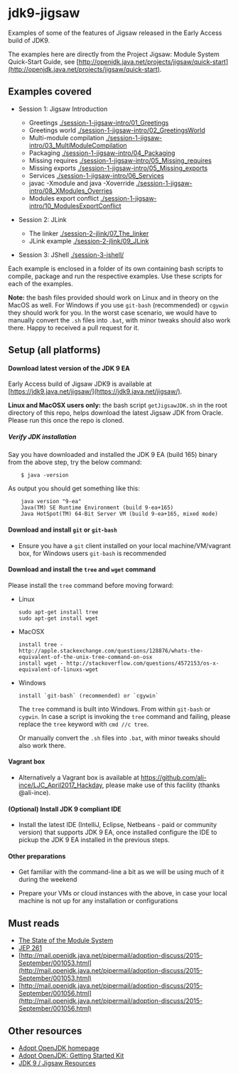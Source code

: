 # jdk9-jigsaw

Examples of some of the features of Jigsaw released in the Early Access build of JDK9.

The examples here are directly from the Project Jigsaw: Module System Quick-Start Guide,
see [http://openjdk.java.net/projects/jigsaw/quick-start](http://openjdk.java.net/projects/jigsaw/quick-start).

## Examples covered

- Session 1: Jigsaw Introduction
   - Greetings [./session-1-jigsaw-intro/01_Greetings](./session-1-jigsaw-intro/01_Greetings)
   - Greetings world [./session-1-jigsaw-intro/02_GreetingsWorld](./session-1-jigsaw-intro/02_GreetingsWorld)
   - Multi-module compilation [./session-1-jigsaw-intro/03_MultiModuleCompilation](./session-1-jigsaw-intro/03_MultiModuleCompilation)
   - Packaging [./session-1-jigsaw-intro/04_Packaging](./session-1-jigsaw-intro/04_Packaging)
   - Missing requires [./session-1-jigsaw-intro/05_Missing_requires](./session-1-jigsaw-intro/05_Missing_requires)
   - Missing exports [./session-1-jigsaw-intro/05_Missing_exports](./session-1-jigsaw-intro/05_Missing_exports)
   - Services [./session-1-jigsaw-intro/06_Services](./session-1-jigsaw-intro/06_Services)
   - javac -Xmodule and java -Xoverride [./session-1-jigsaw-intro/08_XModules_Overries](session-1-jigsaw-intro/08_XModules_Overrides)
   - Modules export conflict [./session-1-jigsaw-intro/10_ModulesExportConflict](./session-1-jigsaw-intro/10_ModulesExportConflict)

- Session 2: JLink
   - The linker [./session-2-jlink/07_The_linker](./session-2-jlink/07_The_linker) 
   - JLink example [./session-2-jlink/09_JLink](./session-2-jlink/09_JLink)

- Session 3: JShell [./session-3-jshell/](./session-3-jshell/)   
        
Each example is enclosed in a folder of its own containing bash scripts to compile, package and run the respective examples. Use these scripts for each of the examples.

**Note:** the bash files provided should work on Linux and in theory on the MacOS as well.
For Windows if you use `git-bash` (recommended) or `cgywin` they should work for you. In the worst case scenario, we would have to manually convert the `.sh` files into `.bat`, with minor tweaks
should also work there. Happy to received a pull request for it.

## Setup (all platforms)

#### Download latest version of the JDK 9 EA

Early Access build of Jigsaw JDK9 is available at [https://jdk9.java.net/jigsaw/](https://jdk9.java.net/jigsaw/).

**Linux and MacOSX users only:** the bash script ```getJigsawJDK.sh``` in the root directory of this repo, helps download the latest Jigsaw JDK from Oracle. Please run this once the repo is cloned.

##### Verify JDK installation

Say you have downloaded and installed the JDK 9 EA (build 165) binary from the above step, try the below command:

```
    $ java -version
```

As output you should get something like this:
```
    java version "9-ea"
    Java(TM) SE Runtime Environment (build 9-ea+165)
    Java HotSpot(TM) 64-Bit Server VM (build 9-ea+165, mixed mode)
```

#### Download and install `git` or `git-bash`

- Ensure you have a `git` client installed on your local machine/VM/vagrant box, for Windows users `git-bash` is recommended 

#### Download and install the `tree` and `wget` command

Please install the ```tree``` command before moving forward:

   - Linux
        ```
        sudo apt-get install tree
        sudo apt-get install wget
        ```

   - MacOSX
        ```
        install tree - http://apple.stackexchange.com/questions/128876/whats-the-equivalent-of-the-unix-tree-command-on-osx
        install wget - http://stackoverflow.com/questions/4572153/os-x-equivalent-of-linuxs-wget
        ```
        
   - Windows
        ```
        install `git-bash` (recommended) or `cgywin`
        ```
        
        The `tree` command is built into Windows. From within `git-bash` or `cygwin`.
        In case a script is invoking the `tree` command and failing, please replace the `tree` keyword with `cmd //c tree`.
        
        Or manually convert the `.sh` files into `.bat`, with minor tweaks should also work there.

#### Vagrant box

- Alternatively a Vagrant box is available at https://github.com/ali-ince/LJC_April2017_Hackday, please make use of this facility (thanks @ali-ince).

#### (Optional) Install JDK 9 compliant IDE

- Install the latest IDE (IntelliJ, Eclipse, Netbeans - paid or community version) that supports JDK 9 EA, once installed configure the IDE to pickup the JDK 9 EA installed in the previous steps.

#### Other preparations

- Get familiar with the command-line a bit as we will be using much of it during the weekend

- Prepare your VMs or cloud instances with the above, in case your local machine is not up for any installation or configurations 

## Must reads
- [The State of the Module System](http://openjdk.java.net/projects/jigsaw/spec/sotms/)
- [JEP 261](http://openjdk.java.net/jeps/261)
- [http://mail.openjdk.java.net/pipermail/adoption-discuss/2015-September/001053.html](http://mail.openjdk.java.net/pipermail/adoption-discuss/2015-September/001053.html) <br/>
- [http://mail.openjdk.java.net/pipermail/adoption-discuss/2015-September/001056.html](http://mail.openjdk.java.net/pipermail/adoption-discuss/2015-September/001056.html)

## Other resources
- [Adopt OpenJDK homepage](https://adoptopenjdk.java.net/)
- [Adopt OpenJDK: Getting Started Kit](http://bit.ly/1NUkPWw)
- [JDK 9 / Jigsaw Resources](./Java-9-Resources.md)
